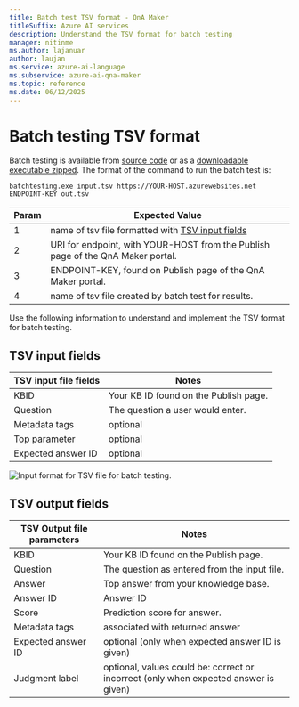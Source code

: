 ```yaml
---
title: Batch test TSV format - QnA Maker
titleSuffix: Azure AI services
description: Understand the TSV format for batch testing
manager: nitinme
ms.author: lajanuar
author: laujan
ms.service: azure-ai-language
ms.subservice: azure-ai-qna-maker
ms.topic: reference
ms.date: 06/12/2025
---
```


# Batch testing TSV format

Batch testing is available from [source code](https://github.com/Azure-Samples/cognitive-services-qnamaker-csharp/tree/master/documentation-samples/batchtesting) or as a [downloadable executable zipped](https://aka.ms/qna_btzip). The format of the command to run the batch test is:

```console
batchtesting.exe input.tsv https://YOUR-HOST.azurewebsites.net ENDPOINT-KEY out.tsv
```

|Param|Expected Value|
|--|--|
|1|name of tsv file formatted with [TSV input fields](#tsv-input-fields)|
|2|URI for endpoint, with YOUR-HOST from the Publish page of the QnA Maker portal.|
|3|ENDPOINT-KEY, found on Publish page of the QnA Maker portal.|
|4|name of tsv file created by batch test for results.|

Use the following information to understand and implement the TSV format for batch testing. 

## TSV input fields

|TSV input file fields|Notes|
|--|--|
|KBID|Your KB ID found on the Publish page.|
|Question|The question a user would enter.|
|Metadata tags|optional|
|Top parameter|optional| 
|Expected answer ID|optional|

![Input format for TSV file for batch testing.](media/batch-test/input-tsv-format-batch-test.png)

## TSV output fields 

|TSV Output file parameters|Notes|
|--|--|
|KBID|Your KB ID found on the Publish page.|
|Question|The question as entered from the input file.|
|Answer|Top answer from your knowledge base.|
|Answer ID|Answer ID|
|Score|Prediction score for answer. |
|Metadata tags|associated with returned answer|
|Expected answer ID|optional (only when expected answer ID is given)|
|Judgment label|optional, values could be: correct or incorrect (only when expected answer is given)|
